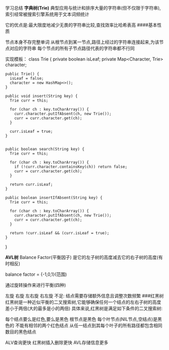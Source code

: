 学习总结
**字典树(Trie)** 
典型应用与统计和排序大量的字符串(但不仅限于字符串),索引经常被搜索引擎系统用于文本词频统计

它的优点是:最大限度地减少无畏的字符串比较,查找效率比哈希表高 ####基本性质

节点本身不存完整单词
从根节点到某一节点,路径上经过的字符串连接起来,为该节点对应的字符串
每个节点的所有子节点路径代表的字符串都不行同

实现模板：
  class Trie {
    private boolean isLeaf;
    private Map<Character, Trie> character;

    public Trie() {
      isLeaf = false;
      character = new HashMap<>();
    }

    public void insert(String key) {
      Trie curr = this;

      for (char ch : key.toCharArray()) {
        curr.character.putIfAbsent(ch, new Trie());
        curr = curr.character.get(ch);
      }

      curr.isLeaf = true;
    }


    public boolean search(String key) {
      Trie curr = this;

      for (char ch : key.toCharArray()) {
        if (!curr.character.containsKey(ch)) return false;
        curr = curr.character.get(ch);
      }

      return curr.isLeaf;
    }

    public boolean insertIfAbsent(String key) {
      Trie curr = this;

      for (char ch : key.toCharArray()) {
        curr.character.putIfAbsent(ch, new Trie());
        curr = curr.character.get(ch);
      }

      return !curr.isLeaf && (curr.isLeaf = true);
    }
  }
  
**AVL树**
Balance Factor(平衡因子) 是它的左子树的高度减去它的右子树的高度(有时相反)

balance factor = {-1,0,1}(范围)

通过旋转操作来进行平衡(四种)

左旋
右旋
左右旋
右左旋 不足: 结点需要存储额外信息且调整次数频繁
###红黑树 红黑树是一种近似平衡的二叉搜索树,它能够确保任何一个结点的左右子树的高度差小于两倍(大的最多是小的两倍) 具体来说,红黑树是满足如下条件的二叉搜索树:

每个结点要么是红色,要么是黑色
根节点是黑色
每个叶节点(NIL节点,空结点)是黑色的
不能有相邻的两个红色结点
从任一结点到其每个叶子的所有路径都包含相同数目的黑色结点

ALV查询更快
红黑树插入删除更快
AVL存储信息更多
